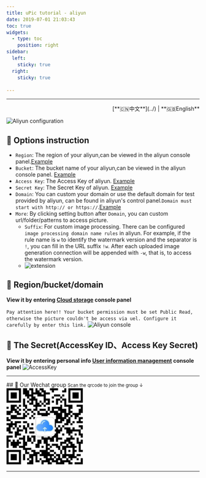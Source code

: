 ```yaml
---
title: uPic tutorial - aliyun
date: 2019-07-01 21:03:43
toc: true
widgets:
  - type: toc
    position: right
sidebar:
  left:
    sticky: true
  right:
    sticky: true

---
```


<hr><!-- i18n --><div align="right">[**🇨🇳中文**](../) | **🇬🇧English**</div><!-- i18n -->

![Aliyun configuration](https://gitee.com/gee1k/oss/raw/master/tutorials/aliyun-host.png)

## 📝 Options instruction

- `Region`: The region of your aliyun,can be viewed in the aliyun console panel.[Example](#🧰-Region-bucket-domain)
- `Bucket`: The bucket name of your aliyun,can be viewed in the aliyun console panel. [Example](#🧰-Region-bucket-domain)
- `Access Key`: The Access Key of aliyun. [Example](#🔑-The-Secret-AccessKey-ID、Access-Key-Secret)
- `Secret Key`: The Secret Key of aliyun. [Example](#🔑-The-Secret-AccessKey-ID、Access-Key-Secret)
- `Domain`: You can custom your domain or use the default domain for test provided by aliyun, can be found in aliyun's control panel.`Domain must start with http:// or https://`.[Example](#🧰-Region-bucket-domain)
- `More`: By clicking setting button after `Domain`, you can custom url/folder/patterns to access picture.
  - `Suffix`: For custom image processing. There can be configured `image processing domain name rules` in aliyun. For example, if the rule name is `w` to identify the watermark version and the separator is `!`, you can fill in the URL suffix `!w`. After each uploaded image generation connection will be appended with `-w`, that is, to access the watermark version.
  - ![extension](https://gitee.com/gee1k/oss/raw/master/tutorials/aliyun-host-extension.png)

## 🧰 Region/bucket/domain

**View it by entering  [Cloud storage](https://oss.console.aliyun.com/overview) console panel**

`Pay attention here!! Your bucket permission must be set Public Read, otherwise the picture couldn't be access via uel. Configure it carefully by enter this link.`
![Aliyun console](https://gitee.com/gee1k/oss/raw/master/tutorials/aliyun-info.png)



## 🔑 The Secret(AccessKey ID、Access Key Secret)

**View it by entering personal info  [User information management](https://usercenter.console.aliyun.com/#/manage/ak) console panel**
![AccessKey](https://gitee.com/gee1k/oss/raw/master/tutorials/aliyun-ak.png)

<hr>
## 💌 Our Wechat group
  <small>Scan the qrcode to join the group ↓ </small>
​	<img src="https://raw.githubusercontent.com/gee1k/oss/master/personal/geee1k.JPG" height="200" style="height:200px">

<hr>

